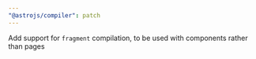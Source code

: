 ```yaml
---
"@astrojs/compiler": patch
---
```


Add support for `fragment` compilation, to be used with components rather than pages
